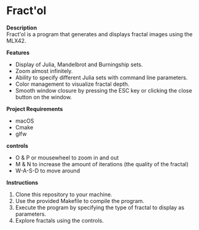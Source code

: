 
# Fract'ol

<b>Description</b>
<br>
Fract'ol is a program that generates and displays fractal images using the MLX42.

<b>Features</b>
<br>
<ul>
  <li>Display of Julia, Mandelbrot and Burningship sets.</li>
  <li>Zoom almost infinitely.</li>
  <li>Ability to specify different Julia sets with command line parameters.</li>
  <li>Color management to visualize fractal depth.</li>
  <li>Smooth window closure by pressing the ESC key or clicking the close button on the window.</li>
</ul>

<b>Project Requirements</b>
<br>
<ul>
  <li>macOS</li>
  <li>Cmake</li>
  <li>glfw</li>
</ul>

<b>controls</b>
<br>
<ul>
  <li>O & P or mousewheel to zoom in and out</li>
  <li>M & N to increase the amount of iterations (the quality of the fractal)</li>
  <li>W-A-S-D to move around</li>
</ul>
<b>Instructions</b>
<br>
<ol>
  <li>Clone this repository to your machine.</li>
  <li>Use the provided Makefile to compile the program.</li>
  <li>Execute the program by specifying the type of fractal to display as parameters.</li>
  <li>Explore fractals using the controls.</li>
</ol>
